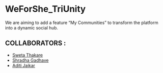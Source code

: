 # WeForShe_TriUnity
We are aiming to add a feature “My Communities” to transform the platform into a dynamic social hub.

COLLABORATORS :
--

- [Sweta Thakare](https://github.com/Swetathakare)
- [Shradha Gadhave](https://github.com/)
- [Aditi Jaikar](https://github.com/)
